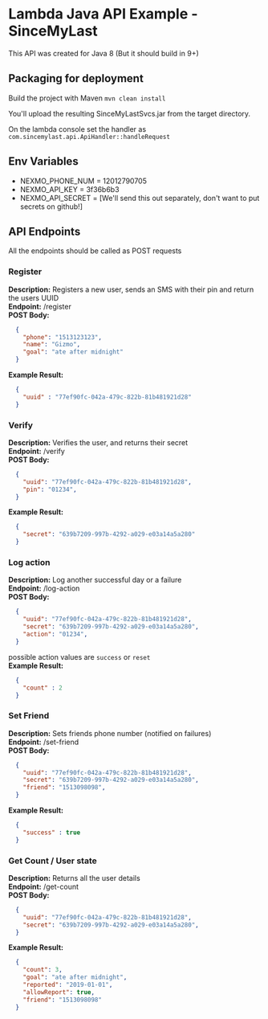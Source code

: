 # Lambda Java API Example - SinceMyLast
This API was created for Java 8 (But it should build in 9+)

## Packaging for deployment
Build the project with Maven
`mvn clean install`

You'll upload the resulting SinceMyLastSvcs.jar from the target directory.

On the lambda console set the handler as `com.sincemylast.api.ApiHandler::handleRequest`

## Env Variables
* NEXMO_PHONE_NUM = 12012790705
* NEXMO_API_KEY = 3f36b6b3
* NEXMO_API_SECRET = [We'll send this out separately, don't want to put secrets on github!]

## API Endpoints
All the endpoints should be called as POST requests

### Register
**Description:** Registers a new user, sends an SMS with their pin and return the users UUID  
**Endpoint:** /register  
**POST Body:**  
```json
  {
    "phone": "1513123123",
    "name": "Gizmo",
    "goal": "ate after midnight"
  }
```
**Example Result:**  
```json
  {
    "uuid" : "77ef90fc-042a-479c-822b-81b481921d28"
  }
```

### Verify
**Description:** Verifies the user, and returns their secret  
**Endpoint:** /verify  
**POST Body:**  
```json
  {
    "uuid": "77ef90fc-042a-479c-822b-81b481921d28",
    "pin": "01234",
  }
``` 
**Example Result:**  
```json
  {
    "secret": "639b7209-997b-4292-a029-e03a14a5a280"
  }
```  

### Log action  
**Description:** Log another successful day or a failure  
**Endpoint:** /log-action  
**POST Body:**  
```json
  {
    "uuid": "77ef90fc-042a-479c-822b-81b481921d28",
    "secret": "639b7209-997b-4292-a029-e03a14a5a280",
    "action": "01234",
  }
```
possible action values are `success` or `reset`  
**Example Result:**  
```json
  {
    "count" : 2
  }
```  

### Set Friend
**Description:** Sets friends phone number (notified on failures)  
**Endpoint:** /set-friend  
**POST Body:**  
```json
  {
    "uuid": "77ef90fc-042a-479c-822b-81b481921d28",
    "secret": "639b7209-997b-4292-a029-e03a14a5a280",
    "friend": "1513098098",
  }
```
**Example Result:**  
```json
  {
    "success" : true
  }
```  

### Get Count / User state
**Description:** Returns all the user details  
**Endpoint:** /get-count  
**POST Body:**  
```json
  {
    "uuid": "77ef90fc-042a-479c-822b-81b481921d28",
    "secret": "639b7209-997b-4292-a029-e03a14a5a280",
  }
```
**Example Result:**  
```json
  {
    "count": 3,
    "goal": "ate after midnight",
    "reported": "2019-01-01",
    "allowReport": true,
    "friend": "1513098098"
  }
```  
